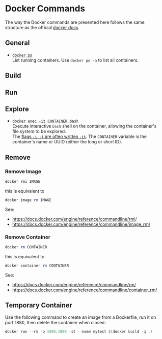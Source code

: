 # Docker Commands

The way the Docker commands are presented here follows the same structure as the official [docker docs](https://docs.docker.com/reference/).


## General

 - [`docker ps`](https://docs.docker.com/engine/reference/commandline/ps/)  
   List running containers. Use `docker ps -a` to list all containers.

## Build


## Run


## Explore

 - [`docker exec -it CONTAINER bash`](https://docs.docker.com/engine/reference/commandline/exec/#run-docker-exec-on-a-running-container)  
   Execute interactive `bash` shell on the container, allowing the container's file system to be explored.  
   The [flags `-i -t` are often written `-it`](https://docs.docker.com/engine/reference/run/#foreground).
   The `CONTAINER` variable is the container's name or UUID (either the long or short ID).

## Remove

### Remove Image
```powershell
docker rmi IMAGE
```
this is equivalent to
```powershell
docker image rm IMAGE
```

See:
 - https://docs.docker.com/engine/reference/commandline/rmi/
 - https://docs.docker.com/engine/reference/commandline/image_rm/
 
### Remove Container
```powershell
docker rm CONTAINER
```
this is equivalent to
```powershell
docker container rm CONTAINER
```

See:
 - https://docs.docker.com/engine/reference/commandline/rm/
 - https://docs.docker.com/engine/reference/commandline/container_rm/
 
## Temporary Container
Use the following command to create an image from a Dockerfile, run it on port 1880, then delete the container when closed:
```powershell
docker run --rm -p 1880:1880 -it --name mytest $(docker build -q .)
```
